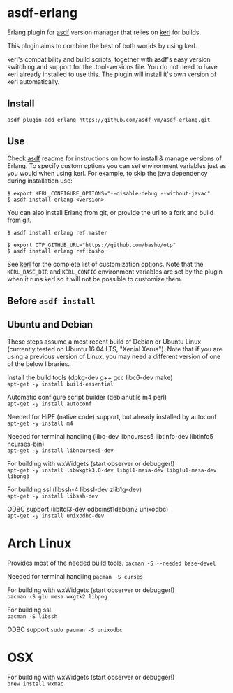 # asdf-erlang

Erlang plugin for [asdf](https://github.com/asdf-vm/asdf) version manager that relies on [kerl](https://github.com/kerl/kerl) for builds.

This plugin aims to combine the best of both worlds by using kerl.

kerl's compatibility and build scripts, together with asdf's easy version switching and support for the .tool-versions file. You do not need to have kerl already installed to use this. The plugin will install it's own version of kerl automatically.

## Install

```
asdf plugin-add erlang https://github.com/asdf-vm/asdf-erlang.git
```

## Use

Check [asdf](https://github.com/asdf-vm/asdf) readme for instructions on how to install & manage versions of Erlang. To specify custom options you can set environment variables just as you would when using kerl. For example, to skip the java dependency during installation use:

```
$ export KERL_CONFIGURE_OPTIONS="--disable-debug --without-javac"
$ asdf install erlang <version>
```

You can also install Erlang from git, or provide the url to a fork and build from git.

```
$ asdf install erlang ref:master

$ export OTP_GITHUB_URL="https://github.com/basho/otp"
$ asdf install erlang ref:basho
```

See [kerl](https://github.com/kerl/kerl) for the complete list of customization options. Note that the `KERL_BASE_DIR` and `KERL_CONFIG` environment variables are set by the plugin when it runs kerl so it will not be possible to customize them.

## Before `asdf install`

## Ubuntu and Debian
These steps assume a most recent build of Debian or Ubuntu Linux (currently
tested on Ubuntu 16.04 LTS, "Xenial Xerus"). Note that if you are using a
previous version of Linux, you may need a different version of one of the below
libraries.

Install the build tools (dpkg-dev g++ gcc libc6-dev make)  
`apt-get -y install build-essential`

Automatic configure script builder (debianutils m4 perl)  
`apt-get -y install autoconf`

Needed for HiPE (native code) support, but already installed by autoconf  
`apt-get -y install m4`

Needed for terminal handling (libc-dev libncurses5 libtinfo-dev libtinfo5 ncurses-bin)  
`apt-get -y install libncurses5-dev`

For building with wxWidgets (start observer or debugger!)  
`apt-get -y install libwxgtk3.0-dev libgl1-mesa-dev libglu1-mesa-dev libpng3`

For building ssl (libssh-4 libssl-dev zlib1g-dev)  
`apt-get -y install libssh-dev`

ODBC support (libltdl3-dev odbcinst1debian2 unixodbc)  
`apt-get -y install unixodbc-dev`

# Arch Linux
Provides most of the needed build tools.
`pacman -S --needed base-devel`

Needed for terminal handling
`pacman -S curses`

For building with wxWidgets (start observer or debugger!)  
`pacman -S glu mesa wxgtk2 libpng`

For building ssl  
`pacman -S libssh`

ODBC support
`sudo pacman -S unixodbc`

# OSX
For building with wxWidgets (start observer or debugger!)  
`brew install wxmac`
